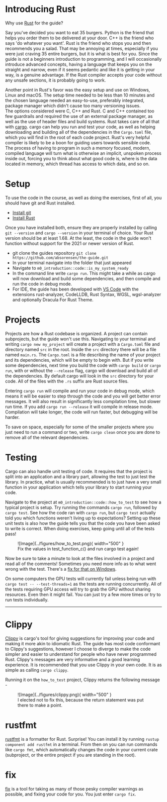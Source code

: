 # Introducing Rust
Why use [Rust][1] for the guide?

Say you've decided you want to eat 35 burgers. Python is the friend that helps you order them to be
delivered at your door. C++ is the friend who says 'do whatever you want'. Rust
is the friend who stops you and then recommends you a salad. That may be annoying at times,
especially if you were just craving 35 entire burgers, but it is what is best for you.
Since the guide is not a beginners introduction to programming, and I will occasionally introduce
advanced concepts, having a language that keeps you on the straight and
narrow, even if it seems pedantic and like it is getting in your way, is a genuine advantage.
If the Rust compiler accepts your code without any unsafe sections, it is probably going to work.

Another point in Rust's favor was the easy setup and use on Windows, Linux and macOS.
The setup time needed to be less than 10 minutes and the chosen language needed an
easy-to-use, preferably integrated, package manager which didn't cause too many versioning issues.  
The options considered were C, C++ and Rust. C and C++ contained too few guardrails and required the
use of an external package manager, as well as the use of header files and build systems.
Rust takes care of all that with [cargo][2].
cargo can help you run and test your code, as well as helping downloading and building all of the
dependencies in the ```Cargo.toml``` file, which you will find in the root of each code project.
Rust's very helpful compiler is likely to be a boon for guiding users towards sensible code.  
The process of having to program in such a memory focused, modern, compiled language
will turn what is otherwise an implicit, unspoken process inside out,
forcing you to think about what good code is, where is the data located in memory,
which thread has access to which data, and so on.

# Setup
To use the code in the course, as well as doing the exercises, first of all, you should have git and Rust installed.

* [Install git][3]
* [Install Rust][4]

Once you have installed both, ensure they are properly installed by calling ```git --version``` and
```cargo --version``` in your terminal of choice. Your Rust version should be at least 1.68.
At the least, the code in the guide won't function without support for the 2021 or newer version of Rust.  

* git clone the guides repository
```git clone https://github.com/absorensen/the-guide.git```
* In your terminal navigate into the folder that just appeared
* Navigate to ```m0_introduction::code::is_my_system_ready```
* In the command line write ```cargo run```. This might take a while as cargo will now download and build some
dependencies, and then compile and run the code in debug mode.
* For IDE, the guide has been developed with [VS Code][5] with the
extensions rust-analyzer, CodeLLDB, Rust Syntax, WGSL, wgsl-analyzer and optionally Dracula For Rust Theme.

# Projects
Projects are how a Rust codebase is organized. A project can contain subprojects, but the guide won't use this.
Navigating to your terminal and writing ```cargo new my_project``` will create a project with a ```Cargo.toml```
file and directory named ```src``` in the root. Inside the ```src``` directory there will be a file
named ```main.rs```. The ```Cargo.toml``` is a file describing the name of your project and its dependencies,
which will be empty to begin with. But if you write some dependencies, next time you build the code with
```cargo build``` or ```cargo run```, with or without the ```--release``` flag, cargo will download and build all
of the dependencies. By default cargo will look in the ```src``` directory for your code. All of the files with the
```.rs``` suffix are Rust source files.

Entering ```cargo run``` will compile and run your code in debug mode, which means it will be easier to step
through the code and you will get better error messages. It will also result in significantly less compilation
time, but slower run time. If you add ```cargo run --release``` it will compile in release mode.
Compilation will take longer, the code will run faster, but debugging will be harder.

To save on space, especially for some of the smaller projects where you just need to run a command or two,
write ```cargo clean``` once you are done to remove all of the relevant dependencies.

# Testing
Cargo can also handle unit testing of code. It requires that the project is split into an application and a
library part, allowing the test to just test the library. In practice, what is usually recommended is to just
have a very small function in your application which tells your library to start running your code.

Navigate to the project at ```m0_introduction::code::how_to_test``` to see how a typical project is
setup. Try running the commands ```cargo run```, followed by ```cargo test```. See how the code ran with
```cargo run```, but ```cargo test``` actually told you which functions weren't living up to expectations?
Setting up these unit tests is also how the guide tells you that the code you have been asked to write is correct.
When doing exercises, keep going until all of the tests pass!

<figure markdown>
![Image](../figures/how_to_test.png){ width="500" }
<figcaption>
Fix the values in test_function_c() and run cargo test again!
</figcaption>
</figure>

Now be sure to take a minute to look at the files involved in a project and read all of the comments!
Sometimes you need more info as to what went wrong with the test. There's a [fix for that on Windows][0].

On some computers the GPU tests will currently fail unless being run with ```cargo test -- --test-threads=1```
as the tests are running concurrently. All of the tests requiring GPU access will try to grab the GPU without
sharing resources. Even then it might fail. You can just try a few more times or try to run tests individually.  

_________________

# Clippy
[Clippy][6] is cargo's tool for giving suggestions for improving
your code and making it more akin to idiomatic Rust. The guide has most code conformant to Clippy's suggestions,
however I choose to diverge to make the code simpler and easier to understand for people who have
never programmed Rust. Clippy's messages are very informative and a good learning experience.
It is recommended that you use Clippy in your own code. It is as simple as calling ```cargo clippy```.

Running it on the ```how_to_test``` project, Clippy returns the following message -
<figure markdown>
![Image](../figures/clippy.png){ width="500" }
<figcaption>
I elected not to fix this, because the return statement was put there to make a point.
</figcaption>
</figure>

# rustfmt
[rustfmt][7] is a formatter for Rust. Surprise!
You can install it by running ```rustup component add rustfmt``` in a terminal. From then on you can run commands
like ```cargo fmt```, which automatically changes the code in your current crate (subproject,
or the entire project if you are standing in the root).

# fix
[fix][8] is a tool for taking as many of those pesky compiler warnings as possible, and fixing your code for you.
You just enter ```cargo fix```.

[0]: https://stackoverflow.com/questions/59131262/rust-backtrace-on-windows
[1]: https://www.rust-lang.org/
[2]: https://doc.rust-lang.org/cargo/index.html
[3]: https://git-scm.com/book/en/v2/Getting-Started-Installing-Git
[4]: https://www.rust-lang.org/tools/install
[5]: https://code.visualstudio.com/download
[6]: https://doc.rust-lang.org/stable/clippy/index.html
[7]: https://github.com/rust-lang/rustfmt
[8]: https://doc.rust-lang.org/book/appendix-04-useful-development-tools.html#fix-your-code-with-rustfix
